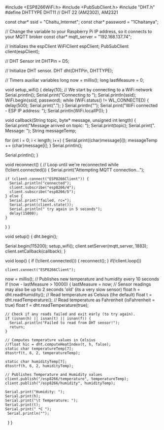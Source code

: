#include <ESP8266WiFi.h>
#include <PubSubClient.h>
#include "DHT.h"
#define DHTTYPE DHT11   // DHT 22  (AM2302), AM2321

const char* ssid = "Chaitu_Internet";
const char* password = "1Chaitanya";

// Change the variable to your Raspberry Pi IP address, so it connects to your MQTT broker
const char* mqtt_server = "192.168.137.74";

// Initializes the espClient
WiFiClient espClient;
PubSubClient client(espClient);

// DHT Sensor
int DHTPin = D5;

// Initialize DHT sensor.
DHT dht(DHTPin, DHTTYPE);

// Timers auxiliar variables
long now = millis();
long lastMeasure = 0;


void setup_wifi() {
  delay(10);
  // We start by connecting to a WiFi network
  Serial.println();
  Serial.print("Connecting to ");
  Serial.println(ssid);
  WiFi.begin(ssid, password);
  while (WiFi.status() != WL_CONNECTED) {
    delay(500);
    Serial.print(".");
  }
  Serial.println("");
  Serial.print("WiFi connected - ESP IP address: ");
  Serial.println(WiFi.localIP());
}


void callback(String topic, byte* message, unsigned int length) {
  Serial.print("Message arrived on topic: ");
  Serial.print(topic);
  Serial.print(". Message: ");
  String messageTemp;
  
  for (int i = 0; i < length; i++) {
    Serial.print((char)message[i]);
    messageTemp += (char)message[i];
  }
  Serial.println();

  
  Serial.println();
}

void reconnect() {
  // Loop until we're reconnected
  while (!client.connected()) {
    Serial.print("Attempting MQTT connection...");
    
    if (client.connect("ESP8266Client")) {
      Serial.println("connected");  
      client.subscribe("esp8266/4");
      client.subscribe("esp8266/5");
    } else {
      Serial.print("failed, rc=");
      Serial.print(client.state());
      Serial.println(" try again in 5 seconds");
      delay(15000);
    }
  }
}

void setup() {
  dht.begin();
  
  Serial.begin(115200);
  setup_wifi();
  client.setServer(mqtt_server, 1883);
  client.setCallback(callback);
}

void loop() {
  if (!client.connected()) {
    reconnect();
  }
  if(!client.loop())

    client.connect("ESP8266Client");
    
  now = millis();
  // Publishes new temperature and humidity every 10 seconds
  if (now - lastMeasure > 10000) {
    lastMeasure = now;
    // Sensor readings may also be up to 2 seconds 'old' (its a very slow sensor)
    float h = dht.readHumidity();
    // Read temperature as Celsius (the default)
    float t = dht.readTemperature();
    // Read temperature as Fahrenheit (isFahrenheit = true)
    float f = dht.readTemperature(true);

    // Check if any reads failed and exit early (to try again).
    if (isnan(h) || isnan(t) || isnan(f)) {
      Serial.println("Failed to read from DHT sensor!");
      return;
    }

    // Computes temperature values in Celsius
    //float hic = dht.computeHeatIndex(t, h, false);
    static char temperatureTemp[7];
    dtostrf(t, 6, 2, temperatureTemp);
    
    static char humidityTemp[7];
    dtostrf(h, 6, 2, humidityTemp);

    // Publishes Temperature and Humidity values
    client.publish("/esp8266/temperature", temperatureTemp);
    client.publish("/esp8266/humidity", humidityTemp);
    
    Serial.print("Humidity: ");
    Serial.print(h);
    Serial.print("\t Temperature: ");
    Serial.print(t);
    Serial.print(" *C ");
     Serial.println("");
  }
}
